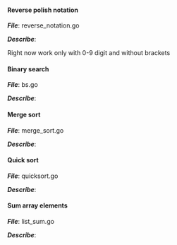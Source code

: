 #### Reverse polish notation 
***File***: reverse_notation.go

***Describe***:

Right now work only with 0-9 digit and without brackets

#### Binary search
***File***: bs.go

***Describe***:



#### Merge sort
***File***: merge_sort.go

***Describe***:



#### Quick sort
***File***: quicksort.go

***Describe***:


#### Sum array elements
***File***: list_sum.go

***Describe***:

